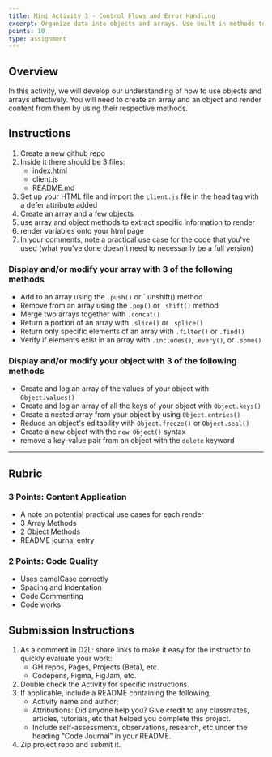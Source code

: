 ```yaml
---
title: Mini Activity 3 - Control Flows and Error Handling
excerpt: Organize data into objects and arrays. Use built in methods to access and manipulate their data.
points: 10
type: assignment
---
```


<h2>Overview</h2>

In this activity, we will develop our understanding of how to use objects and arrays effectively. You will need to create an array and an object and render content from them by using their respective methods.

<h2>Instructions</h2>

1. Create a new github repo
2. Inside it there should be 3 files:
   - index.html
   - client.js
   - README.md
3. Set up your HTML file and import the `client.js` file in the head tag with a defer attribute added
4. Create an array and a few objects
5. use array and object methods to extract specific information to render
6. render variables onto your html page
7. In your comments, note a practical use case for the code that you've used (what you've done doesn't need to necessarily be a full version)

### Display and/or modify your array with 3 of the following methods

- Add to an array using the `.push()` or `.unshift() method
- Remove from an array using the `.pop()` or `.shift()` method
- Merge two arrays together with `.concat()`
- Return a portion of an array with `.slice()` or `.splice()`
- Return only specific elements of an array with `.filter()` or `.find()`
- Verify if elements exist in an array with `.includes()`, .`every()`, or `.some()`

### Display and/or modify your object with 3 of the following methods

- Create and log an array of the values of your object with `Object.values()`
- Create and log an array of all the keys of your object with `Object.keys()`
- Create a nested array from your object by using `Object.entries()`
- Reduce an object's editability with `Object.freeze()` or `Object.seal()`
- Create a new object with the `new Object()` syntax
- remove a key-value pair from an object with the `delete` keyword

---

<h2>Rubric</h2>

### 3 Points: Content Application

- A note on potential practical use cases for each render
- 3 Array Methods
- 2 Object Methods
- README journal entry

### 2 Points: Code Quality

- Uses camelCase correctly
- Spacing and Indentation
- Code Commenting
- Code works

<h2>Submission Instructions</h2>

1. As a comment in D2L: share links to make it easy for the instructor to quickly evaluate your work:
   - GH repos, Pages, Projects (Beta), etc.
   - Codepens, Figma, FigJam, etc.
2. Double check the Activity for specific instructions.
3. If applicable, include a README containing the following;
   - Activity name and author;
   - Attributions: Did anyone help you? Give credit to any classmates, articles, tutorials, etc that helped you complete this project.
   - Include self-assessments, observations, research, etc under the heading “Code Journal” in your README.
4. Zip project repo and submit it.
